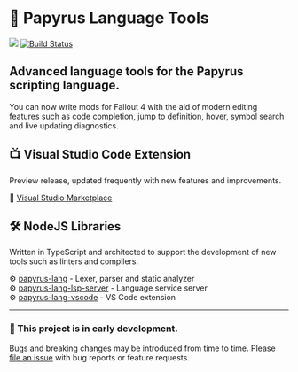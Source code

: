 # 📜 Papyrus Language Tools

[![](https://vsmarketplacebadge.apphb.com/version-short/joelday.papyrus-lang-vscode.svg)](https://marketplace.visualstudio.com/items?itemName=joelday.papyrus-lang-vscode)
[![Build Status](https://travis-ci.org/joelday/papyrus-lang.svg?branch=master)](https://travis-ci.org/joelday/papyrus-lang)

## Advanced language tools for the Papyrus scripting language.

You can now write mods for Fallout 4 with the aid of modern editing features such as code completion, jump to definition, hover, symbol search and live updating diagnostics.

## 📺 Visual Studio Code Extension
Preview release, updated frequently with new features and improvements.

🔗 [Visual Studio Marketplace](https://marketplace.visualstudio.com/items?itemName=joelday.papyrus-lang-vscode)

## 🛠 NodeJS Libraries
Written in TypeScript and architected to support the development of new tools such as linters and compilers.

⚙️ [papyrus-lang](packages/papyrus-lang) - Lexer, parser and static analyzer\
⚙️ [papyrus-lang-lsp-server](packages/papyrus-lang-lsp-server) - Language service server\
⚙️ [papyrus-lang-vscode](packages/papyrus-lang-vscode) - VS Code extension

---

### 🚧 This project is in early development.
Bugs and breaking changes may be introduced from time to time. Please [file an issue](issues/new) with bug reports or feature requests.